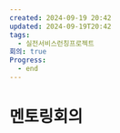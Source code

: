 ```yaml
---
created: 2024-09-19 20:42
updated: 2024-09-19T20:42
tags:
  - 실전서비스런칭프로젝트
회의: true
Progress:
  - end
---
```

# 멘토링회의

